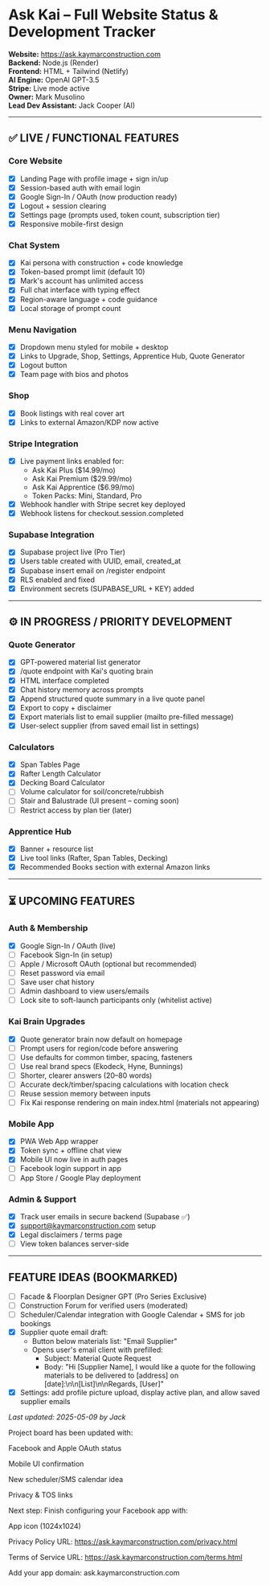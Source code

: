 # Ask Kai – Full Website Status & Development Tracker

**Website:** https://ask.kaymarconstruction.com  
**Backend:** Node.js (Render)  
**Frontend:** HTML + Tailwind (Netlify)  
**AI Engine:** OpenAI GPT-3.5  
**Stripe:** Live mode active  
**Owner:** Mark Musolino  
**Lead Dev Assistant:** Jack Cooper (AI)

---

## ✅ LIVE / FUNCTIONAL FEATURES

### Core Website
- [x] Landing Page with profile image + sign in/up
- [x] Session-based auth with email login
- [x] Google Sign-In / OAuth (now production ready)
- [x] Logout + session clearing
- [x] Settings page (prompts used, token count, subscription tier)
- [x] Responsive mobile-first design

### Chat System
- [x] Kai persona with construction + code knowledge
- [x] Token-based prompt limit (default 10)
- [x] Mark's account has unlimited access
- [x] Full chat interface with typing effect
- [x] Region-aware language + code guidance
- [x] Local storage of prompt count

### Menu Navigation
- [x] Dropdown menu styled for mobile + desktop
- [x] Links to Upgrade, Shop, Settings, Apprentice Hub, Quote Generator
- [x] Logout button
- [x] Team page with bios and photos

### Shop
- [x] Book listings with real cover art
- [x] Links to external Amazon/KDP now active

### Stripe Integration
- [x] Live payment links enabled for:
  - Ask Kai Plus ($14.99/mo)
  - Ask Kai Premium ($29.99/mo)
  - Ask Kai Apprentice ($6.99/mo)
  - Token Packs: Mini, Standard, Pro
- [x] Webhook handler with Stripe secret key deployed
- [x] Webhook listens for checkout.session.completed

### Supabase Integration
- [x] Supabase project live (Pro Tier)
- [x] Users table created with UUID, email, created_at
- [x] Supabase insert email on /register endpoint
- [x] RLS enabled and fixed
- [x] Environment secrets (SUPABASE_URL + KEY) added

---

## ⚙️ IN PROGRESS / PRIORITY DEVELOPMENT

### Quote Generator
- [x] GPT-powered material list generator
- [x] /quote endpoint with Kai's quoting brain
- [x] HTML interface completed
- [x] Chat history memory across prompts
- [x] Append structured quote summary in a live quote panel
- [x] Export to copy + disclaimer
- [x] Export materials list to email supplier (mailto pre-filled message)
- [x] User-select supplier (from saved email list in settings)

### Calculators
- [x] Span Tables Page
- [x] Rafter Length Calculator
- [x] Decking Board Calculator
- [ ] Volume calculator for soil/concrete/rubbish
- [ ] Stair and Balustrade (UI present – coming soon)
- [ ] Restrict access by plan tier (later)

### Apprentice Hub
- [x] Banner + resource list
- [x] Live tool links (Rafter, Span Tables, Decking)
- [x] Recommended Books section with external Amazon links

---

## ⏳ UPCOMING FEATURES

### Auth & Membership
- [x] Google Sign-In / OAuth (live)
- [ ] Facebook Sign-In (in setup)
- [ ] Apple / Microsoft OAuth (optional but recommended)
- [ ] Reset password via email
- [ ] Save user chat history
- [ ] Admin dashboard to view users/emails
- [ ] Lock site to soft-launch participants only (whitelist active)

### Kai Brain Upgrades
- [x] Quote generator brain now default on homepage
- [ ] Prompt users for region/code before answering
- [ ] Use defaults for common timber, spacing, fasteners
- [ ] Use real brand specs (Ekodeck, Hyne, Bunnings)
- [ ] Shorter, clearer answers (20–80 words)
- [ ] Accurate deck/timber/spacing calculations with location check
- [ ] Reuse session memory between inputs
- [ ] Fix Kai response rendering on main index.html (materials not appearing)

### Mobile App
- [x] PWA Web App wrapper
- [x] Token sync + offline chat view
- [x] Mobile UI now live in auth pages
- [ ] Facebook login support in app
- [ ] App Store / Google Play deployment

### Admin & Support
- [x] Track user emails in secure backend (Supabase ✅)
- [x] support@kaymarconstruction.com setup
- [x] Legal disclaimers / terms page
- [ ] View token balances server-side

---

## FEATURE IDEAS (BOOKMARKED)
- [ ] Facade & Floorplan Designer GPT (Pro Series Exclusive)
- [ ] Construction Forum for verified users (moderated)
- [ ] Scheduler/Calendar integration with Google Calendar + SMS for job bookings
- [x] Supplier quote email draft:
  - Button below materials list: "Email Supplier"
  - Opens user's email client with prefilled:
    - Subject: Material Quote Request
    - Body: "Hi [Supplier Name], I would like a quote for the following materials to be delivered to [address] on [date]:\n\n[List]\n\nRegards, [User]"
- [x] Settings: add profile picture upload, display active plan, and allow saved supplier emails

_Last updated: 2025-05-09 by Jack_


Project board has been updated with:

Facebook and Apple OAuth status

Mobile UI confirmation

New scheduler/SMS calendar idea

Privacy & TOS links


Next step: Finish configuring your Facebook app with:

App icon (1024x1024)

Privacy Policy URL: https://ask.kaymarconstruction.com/privacy.html

Terms of Service URL: https://ask.kaymarconstruction.com/terms.html

Add your app domain: ask.kaymarconstruction.com

